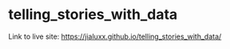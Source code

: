 # telling_stories_with_data

Link to live site: https://jialuxx.github.io/telling_stories_with_data/
